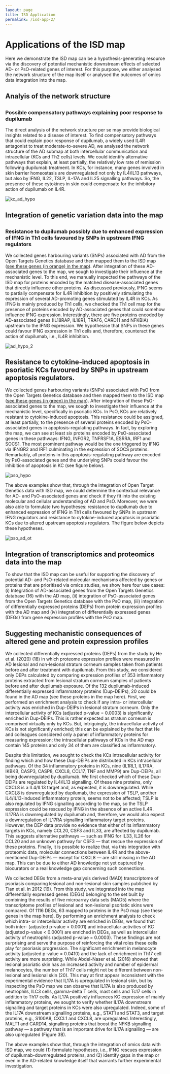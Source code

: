 ```yaml
---
layout: page
title: ISD Application
permalink: /isd-app-2/
---
```


# Applications of the ISD map

Here we demonstrate the ISD map can be a hypothesis-generating resource via the discovery of potential mechanistic downstream effects of selected AD- or PsO-related genes of interest. For this purpose, we either analysed the network structure of the map itself or analysed the outcomes of omics data integration into the map.

## Analyis of the network structure

<h2 id="net"></h2>

### Possible compensatory pathways explaining poor response to dupilumab
The direct analysis of the network structure per se may provide biological insights related to a disease of interest. To find compensatory pathways that could explain poor response of dupilumab, a widely used IL4R antagonist to treat moderate-to-severe AD, we analysed the network structure of the AD submap at both intercellular communication and intracellular (KCs and Th2 cells) levels.
We could identify alternative pathways that explain, at least partially, the relatively low rate of remission following dupilumab treatment. In KCs, for instance, many genes involved in skin barrier homeostasis are downregulated not only by IL4/IL13 pathways, but also by IFNG, IL22, TSLP, IL-17A and IL25 signalling pathways. So, the presence of these cytokines in skin could compensate for the inhibitory action of dupilumab on IL4R.

![kc_ad_hypo](https://github.com/user-attachments/assets/e3199474-0c0b-4fbd-986c-4d57d517c3f0)

## Integration of genetic variation data into the map 


<h2 id="genet1"></h2>

### Resistance to dupilumab possibly due to enhanced expression of IFNG in Th1 cells favoured by SNPs in upstream IFNG regulators
We collected genes harbouring variants (SNPs) associated with AD from the Open Targets Genetics database and then mapped them to the ISD map ([see these genes (in orange) in the map](https://imi-biomap.elixir-luxembourg.org/minerva/index.html?id=ADmaps_10-02-25&perfectMatch=false&modelId=384&backgroundId=610&x=2820&y=1623&z=5&overlaysId=1367)). After integration of these AD-associated genes to the map, we sough to investigate their influence at the mechanistic level. To this end, we manually inspected the pathways of the ISD map for proteins encoded by the matched disease-associated genes that directly influence other proteins. As discussed previously, IFNG seems to partially compensate for IL4R inhibition by positively stimulating the expression of several AD-promoting genes stimulated by IL4R in KCs. As IFNG is mainly produced by Th1 cells, we checked the Th1 cell map for the presence of proteins encoded by AD-associated genes that could somehow influence IFNG expression. Interestingly, there are five proteins encoded by AD-associated genes (IL18RAP, IL18R1, TRAF6, CARD11 and NFKBIA) upstream to the IFNG expression. We hypothesise that SNPs in these genes could favour IFNG expression in Th1 cells and, therefore, counteract the action of dupilumab, i.e., IL4R inhibition. 



![ad_hypo_2](https://github.com/user-attachments/assets/0a2b962c-ea8a-42b7-85d2-286386ffa8de)

<h2 id="genet2"></h2>

## Resistance to cytokine-induced apoptosis in psoriatic KCs favoured by SNPs in upstream apoptosis regulators.
We collected genes harbouring variants (SNPs) associated with PsO from the Open Targets Genetics database and then mapped them to the ISD map ([see these genes (in green) in the map](https://imi-biomap.elixir-luxembourg.org/minerva/index.html?id=PsO_map&perfectMatch=false&modelId=389&backgroundId=612&x=6509&y=1929&z=5.242334845066072&overlaysId=1369)). After integration of these PsO-associated genes to the map, we sough to investigate their influence at the mechanistic level, specifically in psoriatic KCs. In PsO, KCs are relatively resistant to cytokine-induced apoptosis. This resistance could be assigned, at least partially, to the presence of several proteins encoded by PsO-associated genes in apoptosis-regulating pathways. In fact, by exploring the map, we can see at least six proteins encoded by PsO-associated genes in these pathways: IFNG, INFGR2, TNFRSF1A, ESRRA, IRF1 and SOCS1. The most prominent pathway would be the one triggered by IFNG via IFNGR2 and IRF1 culminating in the expression of SOCS proteins. Remarkably, all proteins in this apoptosis-regulating pathway are encoded by PsO-associated genes and the underlying SNPs could favour the inhibition of apoptosis in KC (see figure below). 


![pso_hypo](https://github.com/user-attachments/assets/2af14268-39b2-4595-8d5c-5cb3496fcf5e)


The above examples show that, through the integration of Open Target Genetics data with ISD map, we could determine the contextual relevance for AD- and PsO-associated genes and check if they fit into the existing molecular and cellular understanding of AD and PsO. Moreover, we were also able to formulate two hypotheses: resistance to dupilumab due to enhanced expression of IFNG in Th1 cells favoured by SNPs in upstream IFNG regulators and resistance to cytokine-induced apoptosis in psoriatic KCs due to altered upstream apoptosis regulators. The figure below depicts these hypotheses.


![pso_ad_ot](https://github.com/user-attachments/assets/1dc9ebf3-dc5b-4d50-a371-c43096fbd8da)




## Integration of transcriptomics and proteomics data into the map
To show that the ISD map can be useful for supporting the discovery of potential AD- and PsO-related molecular mechanisms affected by genes or proteins that are prioritised via omics studies, we show here four use cases: (i) Integration of AD-associated genes from the Open Targets Genetics database (16) with the AD map, (ii) integration of PsO-associated genes from the Open Targets Genetics database with the PsO map, (iii) integration of differentially expressed proteins (DEPs) from protein expression profiles with the AD map and (iv) integration of differentially expressed genes (DEGs) from gene expression profiles with the PsO map.	



## Suggesting mechanistic consequences of altered gene and protein expression profiles
We collected differentially expressed proteins (DEPs) from the study by He et al. (2020) (18) in which proteome expression profiles were measured in AD lesional and non-lesional stratum corneum samples taken from patients before and after treatment with dupilumab. From this study, we considered only DEPs calculated by comparing expression profiles of 353 inflammatory proteins extracted from lesional stratum corneum samples of patients before and after dupilumab exposure. Of the 132 dupilumab-induced differentially expressed inflammatory proteins (Dup-DEIPs), 20 could be found in the AD map (see these proteins in the map here). First, we performed an enrichment analysis to check if any intra- or intercellular activity was enriched in Dup-DEIPs in lesional stratum corneum. Only the intercellular activity of KCs (adjusted p-value = 0.0003) is significantly enriched in Dup-DEIPs. This is rather expected as stratum corneum is comprised virtually only by KCs. But, intriguingly, the intracellular activity of KCs is not significantly enriched; this can be explained by the fact that He and colleagues considered only a panel of inflammatory proteins for measuring expression; the intracellular pathways of KCs in the AD map contain 145 proteins and only 34 of them are classified as inflammatory. 

Despite this limitation, we sought to check the KCs intracellular activity for finding which and how these Dup-DEIPs are distributed in KCs intracellular pathways. Of the 34 inflammatory proteins in KCs, nine (IL1RL1, IL17RA, IKBKB, CASP3, CASP8, CXCL8, CCL17, TNF and MMP9) are Dup-DEIPs, all being downregulated by dupilumab. We first checked which of these Dup-DEIPs are regulated by IL4/IL13 signalling. Of these nine proteins, only CXCL8 is a IL4/IL13 target and, as expected, it is downregulated. While CXCL8 is downregulated by dupilumab, the expression of TSLP, another IL4/IL13-induced inflammatory protein, seems not to be affected; TSLP is also regulated by IFNG signalling according to the map, so the TSLP expression could be rescued by IFNG in the absence of an active IL4R. IL17RA is downregulated by dupilumab and, therefore, we would also expect a downregulation of IL17RA signalling inflammatory target proteins. However, the DEP data provide no evidence that either of its inflammatory targets in KCs, namely CCL20, CSF3 and IL33, are affected by dupilumab. This suggests alternative pathways — such as IFNG for IL33, IL26 for CCL20 and an unknown pathway for CSF3 — that rescue the expression of these proteins. Finally, it is possible to realize that, via this integration with proteomic data, molecular connections between IL4R and the above-mentioned Dup-DEIPs — except for CXCL8 — are still missing in the AD map. This can be due to either AD knowledge not yet captured by biocurators or a real knowledge gap concerning such connections.

We collected DEGs from a meta-analysis derived (MAD) transcriptome of psoriasis comparing lesional and non-lesional skin samples published by Tian et al. in 2012 (19). From this study, we integrated into the map differentially expressed genes (DEGs) belonging to the set built by combining the results of five microarray data sets (MAD5) where the transcriptome profiles of lesional and non-lesional psoriatic skins were compared. Of 1116 DEGs, 63 mapped to proteins in the PsO map (see these genes in the map here). By performing an enrichment analysis to check which intra- or intercellular activity are enriched in DEGs, we found that both inter- (adjusted p-value < 0.0001) and intracellular activities of KC (adjusted p-value < 0.0001) are enriched in DEGs, as well as intercellular activity of neutrophils (adjusted p-value = 0.0003). These findings are not surprising and serve the purpose of reinforcing the vital roles these cells play for psoriasis progression. The significant enrichment in melanocyte activity (adjusted p-value = 0.0410) and the lack of enrichment in Th17 cell activity are more surprising. While Abdel-Naser et al. (2016) showed that lesional psoriatic skin has an increased activity and number of epidermal melanocytes, the number of Th17 cells might not be different between non-lesional and lesional skin (20). This may at first appear inconsistent with the experimental evidence that IL17A is upregulated in lesional skin, but by inspecting the PsO map we can observe that IL17A is also produced by neutrophils, ILC3 cells, gamma-delta T cells, mast cells and Tc17 cells in addition to Th17 cells. As IL17A positively influences KC expression of mainly inflammatory proteins, we sought to verify whether IL17A downstream signalling and target proteins in KCs were also upregulated. Indeed, some of the IL17A downstream signalling proteins, e.g., STAT1 and STAT3, and target proteins, e.g., S100A8, CXCL1 and CXCL8, are upregulated. Interestingly, MALT1 and CARD14, signalling proteins that boost the NFKB signalling pathway — a pathway that is an important drive for IL17A signalling — are also upregulated (Figure 3B).

The above examples show that, through the integration of omics data with ISD map, we could (1) formulate hypotheses, i.e., IFNG rescues expression of dupilumab-downregulated proteins, and (2) identify gaps in the map or even in the AD-related knowledge itself that warrants further experimental investigation.
